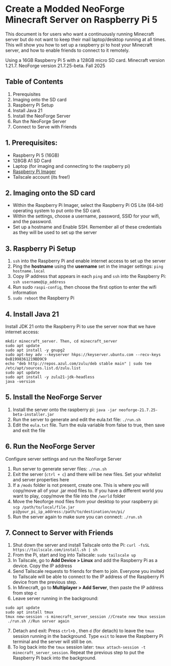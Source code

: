 # Create a Modded NeoForge Minecraft Server on Raspberry Pi 5
This document is for users who want a continuously running Minecraft server but do not want to keep their mail laptop/desktop running at all times. This will show you how to set up a raspberry pi to host your Minecraft server, and how to enable friends to connect to it remotely. 

Using a 16GB Raspberry Pi 5 with a 128GB micro SD card.
Minecraft version 1.21.7.
NeoForge version 21.7.25-beta.
Fall 2025

## Table of Contents
1. Prerequisites
2. Imaging onto the SD card
3. Raspberry Pi Setup
4. Install Java 21
5. Install the NeoForge Server
6. Run the NeoForge Server
7. Connect to Serve with Friends

## 1. Prerequisites:
- Raspberry Pi 5 (16GB)
- 128GB A1 SD Card
- Laptop (for imaging and connecting to the raspberry pi)
- [Raspberry Pi Imager](https://www.raspberrypi.com/software/)
- Tailscale account (its free!)

## 2. Imaging onto the SD card
- Within the Raspberry Pi Imager, select the Raspberry Pi OS Lite (64-bit) operating system to put onto the SD card.
- Within the settings, choose a username, password, SSID for your wifi, and the password.
- Set up a hostname and Enable SSH. Remember all of these credentials as they will be used to set up the server

## 3. Raspberry Pi Setup
1. `ssh` into the Raspberry Pi and enable internet access to set up the server
2. Ping the **hostname** using the **username** set in the imager settings: `ping hostname.local`
3. Copy IP address that appears in each `ping` and `ssh` into the Raspberry Pi: `ssh username@ip_address`
4. Run sudo `raspi-config`, then choose the first option to enter the wifi information
5. `sudo reboot` the Raspberry Pi

## 4. Install Java 21
Install JDK 21 onto the Raspberry Pi to use the server now that we have internet access:
```
mkdir minecraft_server. Then, cd minecraft_server
sudo apt update
sudo apt install -y gnupg2
sudo apt-key adv --keyserver hkps://keyserver.ubuntu.com --recv-keys 0xB1998361219BD9C9
echo "deb http://repos.azul.com/zulu/deb stable main" | sudo tee /etc/apt/sources.list.d/zulu.list
sudo apt update
sudo apt install -y zulu21-jdk-headless
java -version
```
## 5. Install the NeoForge Server
1. Install the server onto the raspberry pi: `java -jar neoforge-21.7.25-beta-installer.jar`
2. Run the server to generate and edit the eula.txt file: `./run.sh`
3. Edit the `eula.txt` file. Turn the eula variable from false to true, then save and exit the file

## 6. Run the NeoForge Server
Configure server settings and run the NeoForge Server
1. Run server to generate server files: `./run.sh`
2. Exit the server (`ctrl + c`) and there will be new files. Set your whitelist and server properties here
3. If a `/mods` folder is not present, create one. This is where you will copy/move all of your .jar mod files to. If you have a different world you want to play, copy/move the file into the `/world` folder
4. Move the Neoforge mod files from your desktop to your raspberry pi: `scp /path/to/local/file.jar pi@your_pi_ip_address:/path/to/destination/on/pi/`
5. Run the server again to make sure you can connect: `./run.sh`

## 7. Connect to Server with Friends
1. Shut down the server and install Tailscale onto the Pi: `curl -fsSL https://tailscale.com/install.sh | sh`
2. From the Pi, start and log into Tailscale: `sudo tailscale up`
3. In Tailscale, go to **Add Device > Linux** and add the Raspberry Pi as a device. Copy the IP address
4. Send Tailscale requests to friends for them to join. Everyone you invited to Tailscale will be able to connect to the IP address of the Raspberry Pi device from the previous step.
5. In Minecraft, go to **Multiplayer > Add Server**, then paste the IP address from step c
6. Leave server running in the background:
```
sudo apt update
sudo apt install tmux
tmux new-session -s minecraft_server_session //Create new tmux session
 ./run.sh //Run server again
```
7. Detach and exit: Press `ctrl+b` , then `d` (for detach) to leave the `tmux` session running in the background. Type `exit` to leave the Raspberry Pi terminal and the server will still be on. 
8. To log back into the `tmux` session later: `tmux attach-session -t minecraft_server_session`. Repeat the previous step to put the Raspberry Pi back into the background.
